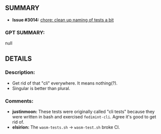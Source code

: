 ## SUMMARY
- **Issue #3014:** [chore: clean up naming of tests a bit](https://github.com/fedimint/fedimint/pull/3014)

### GPT SUMMARY:
null

## DETAILS
### Description:
* Get rid of that "cli" everywhere. It means nothing(?).
* Singular is better than plural.

### Comments:
- **justinmoon:** These tests were originally called "cli tests" because they were written in bash and exercised `fedimint-cli`. Agree it's good to get rid of.
- **elsirion:** The `wasm-tests.sh` -> `wasm-test.sh` broke CI.

